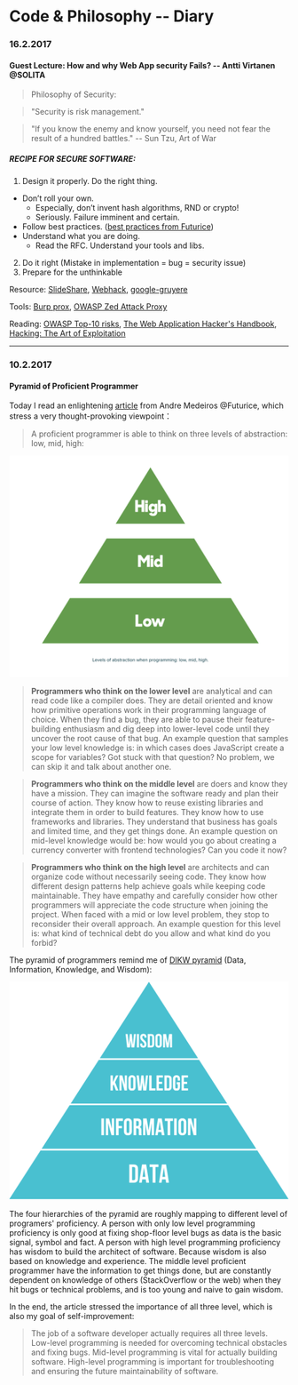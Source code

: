 # Code & Philosophy -- Diary

### 16.2.2017
#### Guest Lecture: How and why Web App security Fails? -- Antti Virtanen @SOLITA 

> Philosophy of Security: 

> "Security is risk management."

> "If you know the enemy and know yourself, you need not fear the result of a hundred battles." -- Sun Tzu, Art of War

##### RECIPE FOR SECURE SOFTWARE:

1. Design it properly. Do the right thing. 
  * Don’t roll your own. 
    * Especially, don’t invent hash algorithms, RND or crypto!
    * Seriously. Failure imminent and certain. 
  * Follow best practices. ([best practices from Futurice](https://github.com/aprilsnows/backend-best-practices#security))
  * Understand what you are doing. 
    * Read the RFC. Understand your tools and libs.
2. Do it right (Mistake in implementation = bug = security issue)
3. Prepare for the unthinkable

Resource: [SlideShare](http://www.slideshare.net/Solita_Oy/webapp-securitytut2017), [Webhack](http://www.webhack.fi/), [google-gruyere](http://google-gruyere.appspot.com/)

Tools: [Burp prox](https://portswigger.net/burp/), [OWASP Zed Attack Proxy](https://www.owasp.org/index.php/OWASP_Zed_Attack_Proxy_Project)

Reading: [OWASP Top-10 risks](https://www.owasp.org/index.php/Top_10_2013-Top_10), [The Web Application Hacker's Handbook](https://leaksource.files.wordpress.com/2014/08/the-web-application-hackers-handbook.pdf), [Hacking: The Art of Exploitation](https://leaksource.files.wordpress.com/2014/08/hacking-the-art-of-exploitation.pdf)

---
### 10.2.2017
#### Pyramid of Proficient Programmer

Today I read an enlightening [article](http://futurice.com/careers/technical-interviews-at-futurice) from Andre Medeiros @Futurice, which stress a very thought-provoking viewpoint：

> A proficient programmer is able to think on three levels of abstraction: low, mid, high:

![pyramid of programming](./images/3_levels_programming.png)

>**Programmers who think on the lower level** are analytical and can read code like a compiler does. They are detail oriented and know how primitive operations work in their programming language of choice. When they find a bug, they are able to pause their feature-building enthusiasm and dig deep into lower-level code until they uncover the root cause of that bug. An example question that samples your low level knowledge is: in which cases does JavaScript create a scope for variables? Got stuck with that question? No problem, we can skip it and talk about another one.

>**Programmers who think on the middle level** are doers and know they have a mission. They can imagine the software ready and plan their course of action. They know how to reuse existing libraries and integrate them in order to build features. They know how to use frameworks and libraries. They understand that business has goals and limited time, and they get things done. An example question on mid-level knowledge would be: how would you go about creating a currency converter with frontend technologies? Can you code it now?

>**Programmers who think on the high level** are architects and can organize code without necessarily seeing code. They know how different design patterns help achieve goals while keeping code maintainable. They have empathy and carefully consider how other programmers will appreciate the code structure when joining the project. When faced with a mid or low level problem, they stop to reconsider their overall approach. An example question for this level is: what kind of technical debt do you allow and what kind do you forbid?

The pyramid of programmers remind me of [DIKW pyramid](https://www.wikiwand.com/en/DIKW_pyramid#/) (Data, Information, Knowledge, and Wisdom):

![DIKW pyramid](images/DIKW_Pyramid.svg.png)

 The four hierarchies of the pyramid are roughly mapping to different level of programers' proficiency. A person with only low  level programming proficiency is only good at fixing shop-floor level bugs as data is the basic signal, symbol and fact. A person with high level programming proficiency has wisdom to build the architect of software. Because wisdom is also based on knowledge and experience. The middle level proficient programmer have the information to get things done, but are constantly dependent on knowledge of others (StackOverflow or the web) when they hit bugs or technical problems, and is too young and naive to gain wisdom.  
 
 In the end, the article stressed the importance of all three level, which is also my goal of self-improvement:
 
 > The job of a software developer actually requires all three levels. Low-level programming is needed for overcoming technical obstacles and fixing bugs. Mid-level programming is vital for actually building software. High-level programming is important for troubleshooting and ensuring the future maintainability of software.

